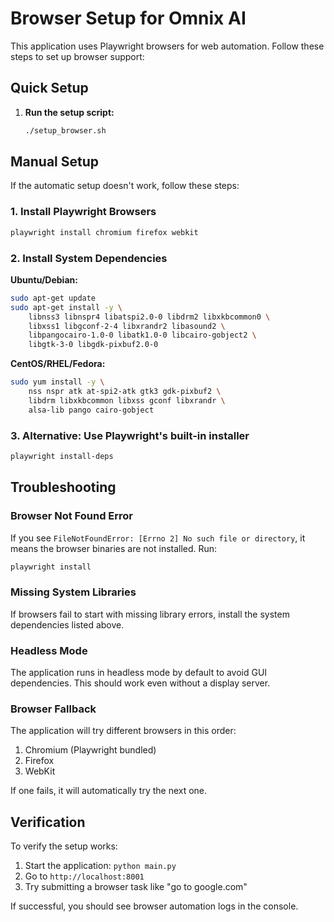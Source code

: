 # Browser Setup for Omnix AI

This application uses Playwright browsers for web automation. Follow these steps to set up browser support:

## Quick Setup

1. **Run the setup script:**
   ```bash
   ./setup_browser.sh
   ```

## Manual Setup

If the automatic setup doesn't work, follow these steps:

### 1. Install Playwright Browsers
```bash
playwright install chromium firefox webkit
```

### 2. Install System Dependencies

**Ubuntu/Debian:**
```bash
sudo apt-get update
sudo apt-get install -y \
    libnss3 libnspr4 libatspi2.0-0 libdrm2 libxkbcommon0 \
    libxss1 libgconf-2-4 libxrandr2 libasound2 \
    libpangocairo-1.0-0 libatk1.0-0 libcairo-gobject2 \
    libgtk-3-0 libgdk-pixbuf2.0-0
```

**CentOS/RHEL/Fedora:**
```bash
sudo yum install -y \
    nss nspr atk at-spi2-atk gtk3 gdk-pixbuf2 \
    libdrm libxkbcommon libxss gconf libxrandr \
    alsa-lib pango cairo-gobject
```

### 3. Alternative: Use Playwright's built-in installer
```bash
playwright install-deps
```

## Troubleshooting

### Browser Not Found Error
If you see `FileNotFoundError: [Errno 2] No such file or directory`, it means the browser binaries are not installed. Run:
```bash
playwright install
```

### Missing System Libraries
If browsers fail to start with missing library errors, install the system dependencies listed above.

### Headless Mode
The application runs in headless mode by default to avoid GUI dependencies. This should work even without a display server.

### Browser Fallback
The application will try different browsers in this order:
1. Chromium (Playwright bundled)
2. Firefox  
3. WebKit

If one fails, it will automatically try the next one.

## Verification

To verify the setup works:
1. Start the application: `python main.py`
2. Go to `http://localhost:8001`
3. Try submitting a browser task like "go to google.com"

If successful, you should see browser automation logs in the console.